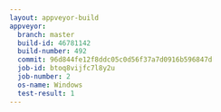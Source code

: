 ```yaml
---
layout: appveyor-build
appveyor:
  branch: master
  build-id: 46781142
  build-number: 492
  commit: 96d844fe12f8ddc05c0d56f37a7d0916b596847d
  job-id: btoq8vijfc7l8y2u
  job-number: 2
  os-name: Windows
  test-result: 1
---
```

